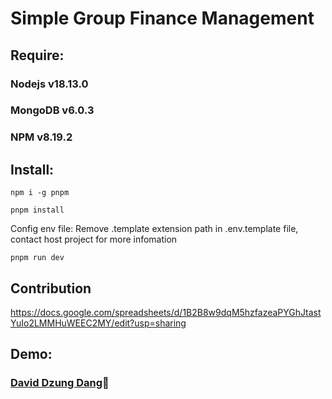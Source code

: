 # Simple Group Finance Management

## Require:

### Nodejs v18.13.0
### MongoDB v6.0.3
### NPM v8.19.2

## Install:

`npm i -g pnpm`

`pnpm install`

Config env file: Remove .template extension path in .env.template file, contact host project for more infomation

`pnpm run dev`

## Contribution
https://docs.google.com/spreadsheets/d/1B2B8w9dqM5hzfazeaPYGhJtastYuIo2LMMHuWEEC2MY/edit?usp=sharing

## Demo:

### [David Dzung Dang](https://www.facebook.com/dzungdang.IT):whale:
